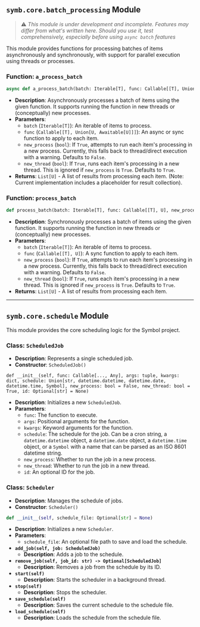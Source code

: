 ## `symb.core.batch_processing` Module


> ⚠ _This module is under development and incomplete. Features may differ from what's written here. Should you use it, test comprehensively, especially before using `async batch` features_
 

This module provides functions for processing batches of items asynchronously and synchronously, with support for parallel execution using threads or processes. 



### Function: `a_process_batch`
```python
async def a_process_batch(batch: Iterable[T], func: Callable[[T], Union[U, Awaitable[U]]], new_process: bool = False, new_thread: bool = True) -> List[U]
```

*   **Description**: Asynchronously processes a batch of items using the given function. It supports running the function in new threads or (conceptually) new processes.
*   **Parameters**:
    *   `batch` (`Iterable[T]`): An iterable of items to process.
    *   `func` (`Callable[[T], Union[U, Awaitable[U]]]`): An async or sync function to apply to each item.
    *   `new_process` (`bool`): If `True`, attempts to run each item's processing in a new process. Currently, this falls back to thread/direct execution with a warning. Defaults to `False`.
    *   `new_thread` (`bool`): If `True`, runs each item's processing in a new thread. This is ignored if `new_process` is `True`. Defaults to `True`.
*   **Returns**: `List[U]` - A list of results from processing each item. (Note: Current implementation includes a placeholder for result collection).

### Function: `process_batch`
```python
def process_batch(batch: Iterable[T], func: Callable[[T], U], new_process: bool = False, new_thread: bool = True) -> List[U]
```

*   **Description**: Synchronously processes a batch of items using the given function. It supports running the function in new threads or (conceptually) new processes.
*   **Parameters**:
    *   `batch` (`Iterable[T]`): An iterable of items to process.
    *   `func` (`Callable[[T], U]`): A sync function to apply to each item.
    *   `new_process` (`bool`): If `True`, attempts to run each item's processing in a new process. Currently, this falls back to thread/direct execution with a warning. Defaults to `False`.
    *   `new_thread` (`bool`): If `True`, runs each item's processing in a new thread. This is ignored if `new_process` is `True`. Defaults to `True`.
*   **Returns**: `List[U]` - A list of results from processing each item.

---

## `symb.core.schedule` Module

This module provides the core scheduling logic for the Symbol project.

### Class: `ScheduledJob`
* **Description**: Represents a single scheduled job.
* **Constructor**: `ScheduledJob()`
```
def __init__(self, func: Callable[..., Any], args: tuple, kwargs: dict, schedule: Union[str, datetime.datetime, datetime.date, datetime.time, Symbol], new_process: bool = False, new_thread: bool = True, id: Optional[str] = None)
```

* **Description**: Initializes a new `ScheduledJob`.
* **Parameters**:
    *   `func`: The function to execute.
    *   `args`: Positional arguments for the function.
    *   `kwargs`: Keyword arguments for the function.
    *   `schedule`: The schedule for the job. Can be a cron string, a `datetime.datetime` object, a `datetime.date` object, a `datetime.time` object, or a `Symbol` with a name that can be parsed as an ISO 8601 datetime string.
    *   `new_process`: Whether to run the job in a new process.
    *   `new_thread`: Whether to run the job in a new thread.
    *   `id`: An optional ID for the job.

### Class: `Scheduler`
* **Description**: Manages the schedule of jobs.
* **Constructor**: `Scheduler()`  
```python
def __init__(self, schedule_file: Optional[str] = None)
```

*   **Description**: Initializes a new `Scheduler`.
*   **Parameters**:
    *   `schedule_file`: An optional file path to save and load the schedule.
* **`add_job(self, job: ScheduledJob)`**
    *   **Description**: Adds a job to the schedule.
* **`remove_job(self, job_id: str) -> Optional[ScheduledJob]`**
    *   **Description**: Removes a job from the schedule by its ID.
* **`start(self)`**
    *   **Description**: Starts the scheduler in a background thread.
* **`stop(self)`**
    *   **Description**: Stops the scheduler.
* **`save_schedule(self)`**
    *   **Description**: Saves the current schedule to the schedule file.
* **`load_schedule(self)`**
    *   **Description**: Loads the schedule from the schedule file.
